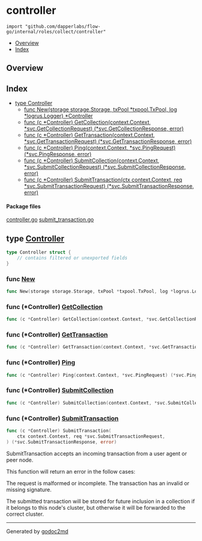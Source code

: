 

# controller
`import "github.com/dapperlabs/flow-go/internal/roles/collect/controller"`

* [Overview](#pkg-overview)
* [Index](#pkg-index)

## <a name="pkg-overview">Overview</a>



## <a name="pkg-index">Index</a>
* [type Controller](#Controller)
  * [func New(storage storage.Storage, txPool *txpool.TxPool, log *logrus.Logger) *Controller](#New)
  * [func (c *Controller) GetCollection(context.Context, *svc.GetCollectionRequest) (*svc.GetCollectionResponse, error)](#Controller.GetCollection)
  * [func (c *Controller) GetTransaction(context.Context, *svc.GetTransactionRequest) (*svc.GetTransactionResponse, error)](#Controller.GetTransaction)
  * [func (c *Controller) Ping(context.Context, *svc.PingRequest) (*svc.PingResponse, error)](#Controller.Ping)
  * [func (c *Controller) SubmitCollection(context.Context, *svc.SubmitCollectionRequest) (*svc.SubmitCollectionResponse, error)](#Controller.SubmitCollection)
  * [func (c *Controller) SubmitTransaction(ctx context.Context, req *svc.SubmitTransactionRequest) (*svc.SubmitTransactionResponse, error)](#Controller.SubmitTransaction)


#### <a name="pkg-files">Package files</a>
[controller.go](https://github.com/dapperlabs/flow-go/tree/master/internal/roles/collect/controller/controller.go) [submit_transaction.go](https://github.com/dapperlabs/flow-go/tree/master/internal/roles/collect/controller/submit_transaction.go)






## <a name="Controller">type</a> [Controller](https://github.com/dapperlabs/flow-go/tree/master/internal/roles/collect/controller/controller.go?s=330:428#L15)
``` go
type Controller struct {
    // contains filtered or unexported fields
}

```






### <a name="New">func</a> [New](https://github.com/dapperlabs/flow-go/tree/master/internal/roles/collect/controller/controller.go?s=473:561#L23)
``` go
func New(storage storage.Storage, txPool *txpool.TxPool, log *logrus.Logger) *Controller
```




### <a name="Controller.GetCollection">func</a> (\*Controller) [GetCollection](https://github.com/dapperlabs/flow-go/tree/master/internal/roles/collect/controller/controller.go?s=1173:1287#L45)
``` go
func (c *Controller) GetCollection(context.Context, *svc.GetCollectionRequest) (*svc.GetCollectionResponse, error)
```



### <a name="Controller.GetTransaction">func</a> (\*Controller) [GetTransaction](https://github.com/dapperlabs/flow-go/tree/master/internal/roles/collect/controller/controller.go?s=999:1116#L41)
``` go
func (c *Controller) GetTransaction(context.Context, *svc.GetTransactionRequest) (*svc.GetTransactionResponse, error)
```



### <a name="Controller.Ping">func</a> (\*Controller) [Ping](https://github.com/dapperlabs/flow-go/tree/master/internal/roles/collect/controller/controller.go?s=663:750#L31)
``` go
func (c *Controller) Ping(context.Context, *svc.PingRequest) (*svc.PingResponse, error)
```



### <a name="Controller.SubmitCollection">func</a> (\*Controller) [SubmitCollection](https://github.com/dapperlabs/flow-go/tree/master/internal/roles/collect/controller/controller.go?s=819:942#L37)
``` go
func (c *Controller) SubmitCollection(context.Context, *svc.SubmitCollectionRequest) (*svc.SubmitCollectionResponse, error)
```



### <a name="Controller.SubmitTransaction">func</a> (\*Controller) [SubmitTransaction](https://github.com/dapperlabs/flow-go/tree/master/internal/roles/collect/controller/submit_transaction.go?s=860:998#L29)
``` go
func (c *Controller) SubmitTransaction(
    ctx context.Context, req *svc.SubmitTransactionRequest,
) (*svc.SubmitTransactionResponse, error)
```
SubmitTransaction accepts an incoming transaction from a user agent or peer node.

This function will return an error in the follow cases:

The request is malformed or incomplete.
The transaction has an invalid or missing signature.

The submitted transaction will be stored for future inclusion in a collection
if it belongs to this node's cluster, but otherwise it will be forwarded to the
correct cluster.








- - -
Generated by [godoc2md](http://godoc.org/github.com/lanre-ade/godoc2md)
